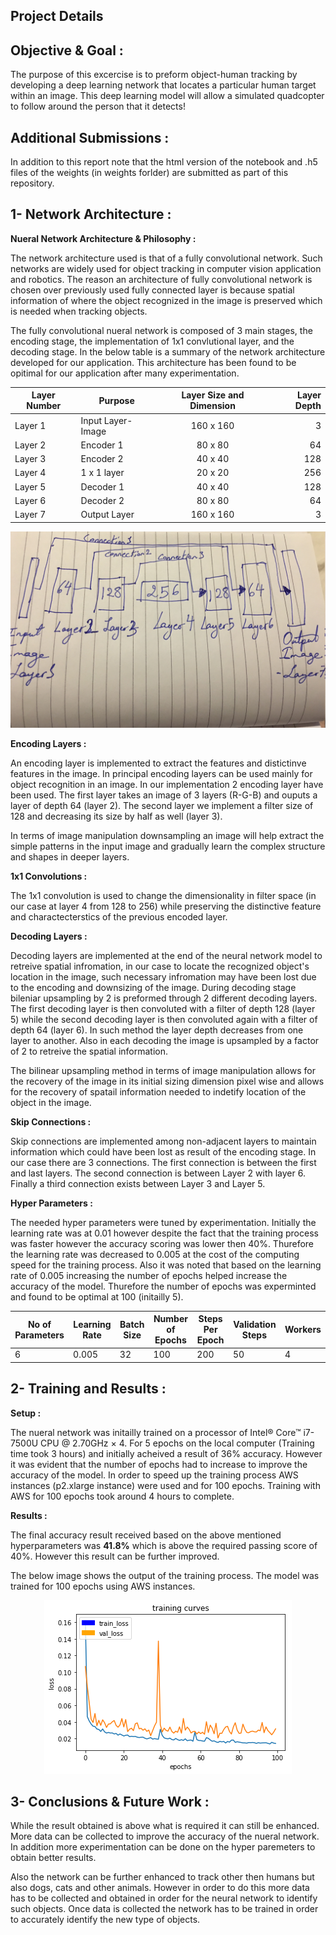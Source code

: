 ## Project Details

## Objective & Goal :

The purpose of this excercise is to preform  object-human tracking by developing a deep learning network that locates a particular human target within an image. This deep learning model  will allow a simulated quadcopter to follow around the person that it detects!

## Additional Submissions :
In addition to this report note that the html version of the notebook  and .h5 files of the weights (in weights forlder) are submitted as part of this repository.

## 1- Network Architecture : 

__Nueral Network  Architecture & Philosophy :__

The network architecture used is that of a fully convolutional network. Such networks are widely used for object tracking in computer vision application and robotics. The reason an architecture of fully convolutional network is chosen over previously used fully connected layer is because spatial information of where the object recognized in the image is preserved which is needed when tracking objects.

The fully convolutional nueral network is composed of 3 main stages, the encoding stage, the implementation of 1x1 convlutional layer, and the decoding stage. In the below table is a summary of the network architecture developed for our application. This architecture has been found to be opitimal for our application after many experimentation. 

| Layer Number       | Purpose       | Layer Size and Dimension          | Layer Depth  |
| ------------- | ------------- |:-------------:| -----:|
| Layer 1        | Input Layer-Image | 160 x 160 | 3 |
| Layer 2       | Encoder 1 | 80 x 80 | 64 |
| Layer 3       | Encoder 2 | 40 x 40 | 128|
| Layer 4       | 1 x 1 layer | 20 x 20 | 256 |
| Layer 5       | Decoder 1 | 40 x 40 | 128|
| Layer 6       | Decoder 2 | 80 x 80 | 64 |
| Layer 7       |Output Layer | 160 x 160 | 3 |


<p align="center"><img src="./Images/archi.jpg" /></p>

__Encoding Layers :__

An encoding layer is implemented to extract the features and distictinve features in the image. In principal encoding layers can be used mainly for object recognition in an image. In our implementation 2 encoding layer have been used. The first layer takes an image of 3 layers (R-G-B) and ouputs a layer of depth 64 (layer 2). The second layer we implement a filter size of 128 and decreasing its size by half as well (layer 3).

In terms of image manipulation downsampling an image will help extract the simple patterns in the input image and gradually learn the complex structure and shapes in deeper layers.

__1x1 Convolutions :__

The 1x1 convolution is used to change the dimensionality in filter space (in our case at layer 4  from 128 to 256) while preserving the distinctive feature and charactecterstics of the previous encoded layer.


__Decoding Layers :__

Decoding layers are implemented at the end of the neural network model to retreive spatial infromation, in our case to locate the recognized object's location in the image, such necessary infromation may have been lost due to the encoding and downsizing of the image. During decoding stage bileniar upsampling by 2 is preformed through 2 different decoding layers. 
 The first decoding layer is then convoluted with a filter of depth 128 (layer 5) while the second decoding layer is then convoluted again with a filter of depth 64 (layer 6). In such method the layer depth decreases from one layer to another. Also in each decoding the image is upsampled by a factor of 2 to retreive the spatial information.

The bilinear upsampling method in terms of image manipulation allows for the recovery of the image in its initial sizing dimension pixel wise and allows for the recovery of spatail information needed to indetify location of the object in the image.


__Skip Connections :__

 Skip connections are implemented among non-adjacent layers to maintain information which could have been lost as result of the encoding stage. In our case there are 3 connections.
 The first connection is between the first and last layers. 
 The second connection is between Layer 2 with layer 6. 
 Finally a third connection exists between Layer 3 and Layer 5.

__Hyper Parameters :__

The needed hyper parameters were tuned by experimentation. Initially the learning rate was at 0.01 however despite the fact that the training process was faster however the accuracy scoring was lower then 40%. Thurefore the learning rate  was decreased to 0.005 at the cost of the computing speed for the training process. Also it was noted that based on the learning rate of 0.005 increasing the number of epochs helped increase the accuracy of the model. Thurefore  the number of epochs was experminted and found to be optimal at 100 (initailly 5).

No of Parameters | Learning Rate | Batch Size | Number of Epochs | Steps Per Epoch  | Validation Steps | Workers
--- | --- | --- | --- | ---| --- | ---
6 | 0.005 | 32 | 100 | 200| 50| 4





## 2- Training and Results : 

__Setup :__

The nueral network was initailly trained on a processor of Intel® Core™ i7-7500U CPU @ 2.70GHz × 4.  For 5 epochs on the local computer (Training time took 3 hours) and initially acheived a result of 36% accuracy. However it was evident that the number of epochs had to increase to improve the accuracy of the model. In order to speed up the training process AWS instances (p2.xlarge instance) were used and for 100 epochs. Training with AWS for 100 epochs took around 4 hours to complete.  

__Results :__

The final accuracy result received based on the above mentioned hyperparameters was __41.8%__ which is above the required passing score of 40%. However this result can be further improved. 

The below image shows the output of the training process. The model was trained for 100 epochs using AWS instances. 
<p align="center"><img src="./Images/result.png" /></p>

## 3- Conclusions & Future Work : 

While the result obtained is above what is required it can still be enhanced. More data can be collected to improve the accuracy of the nueral network. In addition more experimentation can be done on the hyper paremeters to obtain better results.

Also the network can be further enhanced to track other then humans but also dogs, cats and other animals. However in order to do this more data has to be collected and obtained in order for the neural network to identify such objects. Once data is collected the network has to be trained in order to accurately identify the new type of objects.

